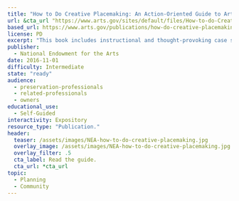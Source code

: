 ```yaml
---
title: "How to Do Creative Placemaking: An Action-Oriented Guide to Arts in Community Development"
url: &cta_url "https://www.arts.gov/sites/default/files/How-to-do-Creative-Placemaking_Jan2017.pdf"
based_url: https://www.arts.gov/publications/how-do-creative-placemaking
license: PD
excerpt: "This book includes instructional and thought-provoking case studies and essays from today’s leading thinkers in creative placemaking. It describes the diverse ways that arts organizations and artists can play an essential role in the success of communities across America."
publisher:
  - National Endowment for the Arts
date: 2016-11-01
difficulty: Intermediate
state: "ready"
audience:
  - preservation-professionals
  - related-professionals
  - owners
educational_use:
  - Self-Guided
interactivity: Expository
resource_type: "Publication."
header:
  teaser: /assets/images/NEA-how-to-do-creative-placemaking.jpg
  overlay_image: /assets/images/NEA-how-to-do-creative-placemaking.jpg
  overlay_filter: .5
  cta_label: Read the guide.
  cta_url: *cta_url
topic:
  - Planning
  - Community
---
```

